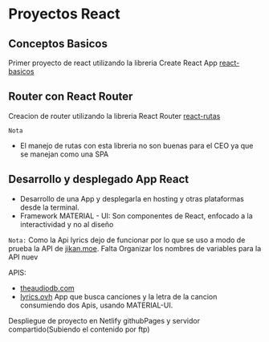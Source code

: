 # Proyectos React

## Conceptos Basicos
Primer proyecto de react utilizando la libreria Create React App [react-basicos](react-basicos)

## Router con React Router
Creacion de router utilizando la libreria React Router [react-rutas](react-rutas)

`Nota`
- El manejo de rutas con esta libreria no son buenas para el CEO ya que se manejan como una SPA

## Desarrollo y desplegado App React
- Desarrollo de una App y desplegarla en hosting y otras plataformas desde la terminal.
- Framework MATERIAL - UI: Son componentes de React, enfocado a la interactividad y no al diseño

`Nota:` Como la Api lyrics dejo de funcionar por lo que se uso a modo de prueba la API de [jikan.moe](https://jikan.docs.apiary.io/#).
Falta Organizar los nombres de variables para la API nuev

APIS:
- [theaudiodb.com](https://theaudiodb.com/api_guide.php)
- [lyrics.ovh](https://lyrics.ovh/)
App que busca canciones y la letra de la cancion consumiendo dos Apis, usando MATERIAL-UI.

Despliegue de proyecto en Netlify githubPages y servidor compartido(Subiendo el contenido por ftp)